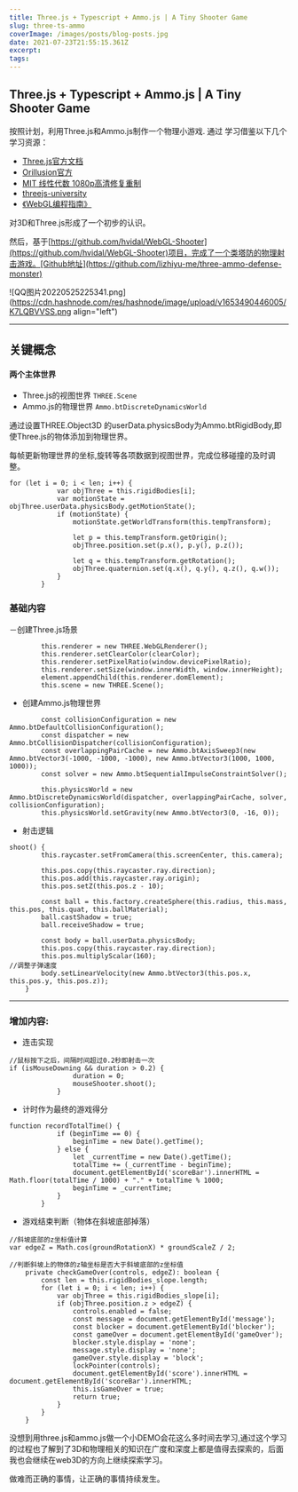 ```yaml
---
title: Three.js + Typescript + Ammo.js | A Tiny Shooter Game
slug: three-ts-ammo
coverImage: /images/posts/blog-posts.jpg
date: 2021-07-23T21:55:15.361Z
excerpt:
tags:
---
```

## Three.js + Typescript + Ammo.js | A Tiny Shooter Game

按照计划，利用Three.js和Ammo.js制作一个物理小游戏.
通过 学习借鉴以下几个学习资源：
- [Three.js官方文档](https://threejs.org/docs/index.html#manual/en/introduction/Creating-a-scene)
- [Orillusion官方](https://space.bilibili.com/1006136755?spm_id_from=333.337.0.0)
- [MIT 线性代数 1080p高清修复重制](https://www.bilibili.com/video/BV13Y4y1q7ZE?p=1)
- [threejs-university](https://en.threejs-university.com/)
- [《WebGL编程指南》](https://item.jd.com/1210283611.html)

对3D和Three.js形成了一个初步的认识。

然后，基于[https://github.com/hvidal/WebGL-Shooter](https://github.com/hvidal/WebGL-Shooter)项目，完成了一个类塔防的物理射击游戏。[Github地址](https://github.com/lizhiyu-me/three-ammo-defense-monster)


![QQ图片20220525225341.png](https://cdn.hashnode.com/res/hashnode/image/upload/v1653490446005/K7LQBVVSS.png align="left")

---
## 关键概念
#### 两个主体世界
- Three.js的视图世界 `THREE.Scene`
- Ammo.js的物理世界 `Ammo.btDiscreteDynamicsWorld`

通过设置THREE.Object3D 的userData.physicsBody为Ammo.btRigidBody,即使Three.js的物体添加到物理世界。

每帧更新物理世界的坐标,旋转等各项数据到视图世界，完成位移碰撞的及时调整。

```
for (let i = 0; i < len; i++) {
			var objThree = this.rigidBodies[i];
			var motionState = objThree.userData.physicsBody.getMotionState();
			if (motionState) {
				motionState.getWorldTransform(this.tempTransform);

				let p = this.tempTransform.getOrigin();
				objThree.position.set(p.x(), p.y(), p.z());

				let q = this.tempTransform.getRotation();
				objThree.quaternion.set(q.x(), q.y(), q.z(), q.w());
			}
		}
```
### 基础内容
－创建Three.js场景
```
        this.renderer = new THREE.WebGLRenderer();
		this.renderer.setClearColor(clearColor);
		this.renderer.setPixelRatio(window.devicePixelRatio);
		this.renderer.setSize(window.innerWidth, window.innerHeight);
		element.appendChild(this.renderer.domElement);
		this.scene = new THREE.Scene();
```

- 创建Ammo.js物理世界
```
        const collisionConfiguration = new Ammo.btDefaultCollisionConfiguration();
		const dispatcher = new Ammo.btCollisionDispatcher(collisionConfiguration);
		const overlappingPairCache = new Ammo.btAxisSweep3(new Ammo.btVector3(-1000, -1000, -1000), new Ammo.btVector3(1000, 1000, 1000));
		const solver = new Ammo.btSequentialImpulseConstraintSolver();

		this.physicsWorld = new Ammo.btDiscreteDynamicsWorld(dispatcher, overlappingPairCache, solver, collisionConfiguration);
		this.physicsWorld.setGravity(new Ammo.btVector3(0, -16, 0));
```

- 射击逻辑

```
shoot() {
		this.raycaster.setFromCamera(this.screenCenter, this.camera);

		this.pos.copy(this.raycaster.ray.direction);
		this.pos.add(this.raycaster.ray.origin);
		this.pos.setZ(this.pos.z - 10);

		const ball = this.factory.createSphere(this.radius, this.mass, this.pos, this.quat, this.ballMaterial);
		ball.castShadow = true;
		ball.receiveShadow = true;

		const body = ball.userData.physicsBody;
		this.pos.copy(this.raycaster.ray.direction);
		this.pos.multiplyScalar(160);
//调整子弹速度
		body.setLinearVelocity(new Ammo.btVector3(this.pos.x, this.pos.y, this.pos.z));
	}
```

---

### 增加内容:
- 连击实现
```
//鼠标按下之后，间隔时间超过0.2秒即射击一次
if (isMouseDowning && duration > 0.2) {
				duration = 0;
				mouseShooter.shoot();
			}
```
- 计时作为最终的游戏得分
```
function recordTotalTime() {
			if (beginTime == 0) {
				beginTime = new Date().getTime();
			} else {
				let _currentTime = new Date().getTime();
				totalTime += (_currentTime - beginTime);
				document.getElementById('scoreBar').innerHTML = Math.floor(totalTime / 1000) + "." + totalTime % 1000;
				beginTime = _currentTime;
			}
		}
```
- 游戏结束判断（物体在斜坡底部掉落）
```
//斜坡底部的z坐标值计算
var edgeZ = Math.cos(groundRotationX) * groundScaleZ / 2;
```
```
//判断斜坡上的物体的z轴坐标是否大于斜坡底部的z坐标值
	private checkGameOver(controls, edgeZ): boolean {
		const len = this.rigidBodies_slope.length;
		for (let i = 0; i < len; i++) {
			var objThree = this.rigidBodies_slope[i];
			if (objThree.position.z > edgeZ) {
				controls.enabled = false;
				const message = document.getElementById('message');
				const blocker = document.getElementById('blocker');
				const gameOver = document.getElementById('gameOver');
				blocker.style.display = 'none';
				message.style.display = 'none';
				gameOver.style.display = 'block';
				lockPointer(controls);
				document.getElementById('score').innerHTML = document.getElementById('scoreBar').innerHTML;
				this.isGameOver = true;
				return true;
			}
		}
	}
```

没想到用three.js和ammo.js做一个小DEMO会花这么多时间去学习,通过这个学习的过程也了解到了3D和物理相关的知识在广度和深度上都是值得去探索的，后面我也会继续在web3D的方向上继续探索学习。

做难而正确的事情，让正确的事情持续发生。



